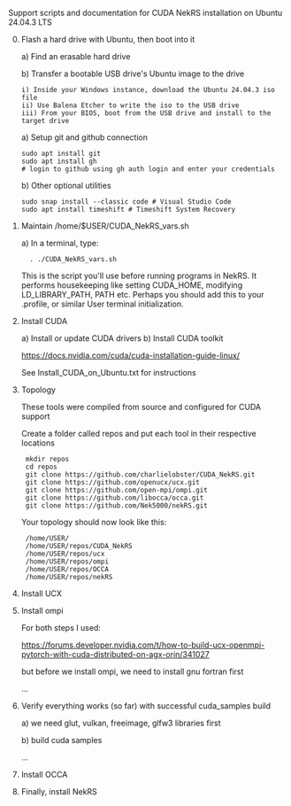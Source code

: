 Support scripts and documentation for CUDA NekRS installation on Ubuntu 24.04.3 LTS

0) Flash a hard drive with Ubuntu, then boot into it

   a) Find an erasable hard drive
   
   b) Transfer a bootable USB drive's Ubuntu image to the drive

       i) Inside your Windows instance, download the Ubuntu 24.04.3 iso file
       ii) Use Balena Etcher to write the iso to the USB drive
       iii) From your BIOS, boot from the USB drive and install to the target drive

    a) Setup git and github connection

       sudo apt install git         
       sudo apt install gh   
       # login to github using gh auth login and enter your credentials

    b) Other optional utilities
   
       sudo snap install --classic code # Visual Studio Code
       sudo apt install timeshift # Timeshift System Recovery
   
5) Maintain /home/$USER/CUDA_NekRS_vars.sh

   a) In a terminal, type:

         . ./CUDA_NekRS_vars.sh
       
   This is the script you'll use before running programs in NekRS.
   It performs housekeeping like setting CUDA_HOME, modifying LD_LIBRARY_PATH, PATH etc.
   Perhaps you should add this to your .profile, or similar User terminal initialization.
   
10) Install CUDA

    a) Install or update CUDA drivers
    b) Install CUDA toolkit

       https://docs.nvidia.com/cuda/cuda-installation-guide-linux/

       See Install_CUDA_on_Ubuntu.txt for instructions


7) Topology

   These tools were compiled from source and configured for CUDA support

   Create a folder called repos and put each tool in their respective locations

        mkdir repos
        cd repos
        git clone https://github.com/charlielobster/CUDA_NekRS.git
        git clone https://github.com/openucx/ucx.git
        git clone https://github.com/open-mpi/ompi.git
        git clone https://github.com/libocca/occa.git
        git clone https://github.com/Nek5000/nekRS.git

   Your topology should now look like this:

        /home/USER/
        /home/USER/repos/CUDA_NekRS
        /home/USER/repos/ucx
        /home/USER/repos/ompi
        /home/USER/repos/OCCA
        /home/USER/repos/nekRS


11) Install UCX

12) Install ompi

    For both steps I used:

    https://forums.developer.nvidia.com/t/how-to-build-ucx-openmpi-pytorch-with-cuda-distributed-on-agx-orin/341027


    but before we install ompi, we need to install gnu fortran first

    ...

13) Verify everything works (so far) with successful cuda_samples build

      a) we need glut, vulkan, freeimage, glfw3 libraries first
    
      b) build cuda samples
        

    ...

15) Install OCCA


16) Finally, install NekRS

